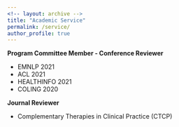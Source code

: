 ```yaml
---
<!-- layout: archive -->
title: "Academic Service"
permalink: /service/
author_profile: true
---
```

**Program Committee Member - Conference Reviewer**  
* EMNLP 2021
* ACL 2021
* HEALTHINFO 2021 
* COLING 2020

**Journal Reviewer**
* Complementary Therapies in Clinical Practice (CTCP) 
